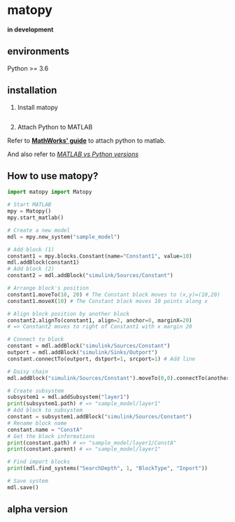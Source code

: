 # matopy

**in development**

## environments
Python >= 3.6

## installation

1. Install matopy
```

```

2. Attach Python to MATLAB

Refer to [**MathWorks' guide**](https://jp.mathworks.com/help/matlab/matlab_external/install-the-matlab-engine-for-python.html) to attach python to matlab.

And also refer to [*MATLAB vs Python versions*](https://www.mathworks.com/content/dam/mathworks/mathworks-dot-com/support/sysreq/files/python-compatibility.pdf)


## How to use matopy?

```python
import matopy import Matopy

# Start MATLAB
mpy = Matopy()
mpy.start_matlab()

# Create a new model
mdl = mpy.new_system("sample_model")

# Add block (1)
constant1 = mpy.blocks.Constant(name="Constant1", value=10)
mdl.addBlock(constant1)
# Add block (2)
constant2 = mdl.addBlock("simulink/Sources/Constant")

# Arrange block's position
constant1.moveTo(10, 20) # The Constant block moves to (x,y)=(10,20)
constant1.moveX(10) # The Constant block moves 10 points along x

# Align block position by another block
constant2.alignTo(constant1, align=2, anchor=0, marginX=20)
# => Constant2 moves to right of Constant1 with x margin 20

# Connect to block
constant = mdl.addBlock("simulink/Sources/Constant") 
outport = mdl.addBlock("simulink/Sinks/Outport")
constant.connectTo(outport, dstport=1, srcport=1) # Add line

# Daisy chain
mdl.addBlock("simulink/Sources/Constant").moveTo(0,0).connectTo(anotherblock)

# Create subsystem
subsystem1 = mdl.addSubsystem("layer1")
print(subsystem1.path) # => "sample_model/layer1"
# Add block to subsystem
constant = subsystem1.addBlock("simulink/Sources/Constant")
# Rename block name
constant.name = "ConstA"
# Get the block informations
print(constant.path) # => "sample_model/layer1/ConstA"
print(constant.parent) # => "sample_model/layer1"

# Find import blocks
print(mdl.find_systems("SearchDepth", 1, "BlockType", "Inport"))

# Save system
mdl.save()


```

## alpha version
```
```